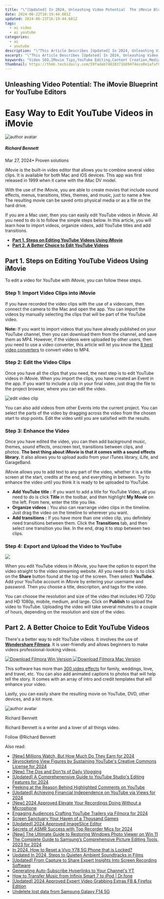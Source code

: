 ```yaml
---
title: "\"[Updated] In 2024, Unleashing Video Potential  The iMovie Blueprint for YouTube Editors\""
date: 2024-06-22T16:19:44.681Z
updated: 2024-06-23T16:19:44.681Z
tags:
  - ai video
  - ai youtube
categories:
  - ai
  - youtube
description: "\"This Article Describes [Updated] In 2024, Unleashing Video Potential: The iMovie Blueprint for YouTube Editors\""
excerpt: "\"This Article Describes [Updated] In 2024, Unleashing Video Potential: The iMovie Blueprint for YouTube Editors\""
keywords: "Video SEO,IMovie Tips,YouTube Editing,Content Creation,Media Mastery,DIY Filmmaking,Blueprint for Editors,Video SEO,IMovie Tips,YouTube Editing,Content Creation,Media Mastery,DIY Filmmaking,Blueprint for Editors"
thumbnail: https://thmb.techidaily.com/59fadab74810371b89474ece0e1afaf00b25fe1d9d17efc006ec62a9fbd8fe50.jpg
---
```


## Unleashing Video Potential: The iMovie Blueprint for YouTube Editors

# Easy Way to Edit YouTube Videos in iMovie

![author avatar](https://images.wondershare.com/filmora/article-images/richard-bennett.jpg)

##### Richard Bennett

 Mar 27, 2024• Proven solutions

iMovie is the built-in video editor that allows you to combine several video clips. It is available for both Mac and iOS devices. This app was first released in 1999 when it came with the iMac DV model.

With the use of the iMovie, you are able to create movies that include sound effects, menus, transitions, titles, themes, and music, just to name a few. The resulting movie can be saved onto physical media or as a file on the hard drive.

If you are a Mac user, then you can easily edit YouTube videos in iMovie. All you need to do is to follow the simple steps below. In this article, you will learn how to import videos, organize videos, add YouTube titles and add transitions.

* **[Part 1\. Steps on Editing YouTube Videos Using iMovie](#part1)**
* **[Part 2\. A Better Choice to Edit YouTube Videos](#part2)**

## Part 1\. Steps on Editing YouTube Videos Using iMovie

To edit a video for YouTube with iMovie, you can follow these steps.

### Step 1: Import Video Clips into iMovie

If you have recorded the video clips with the use of a videocam, then connect the camera to the Mac and open the app. You can import the videos by manually selecting the clips that will be part of the YouTube video.

**Note:** If you want to import videos that you have already published on your YouTube channel, then you can download them from the channel, and save them as MP4\. However, if the videos were uploaded by other users, then you need to use a video converter, this article will let you know the [8 best video converters](https://tools.techidaily.com/wondershare/filmora/download/) to convert video to MP4.

### Step 2: Edit the Video Clips

Once you have all the clips that you need, the next step is to edit YouTube videos in iMovie. When you import the clips, you have created an Event in the app. If you want to include a clip in your final video, just drag the file to the project browser, where you can edit the video.

![edit video clip](https://images.wondershare.com/filmora/article-images/transitions-imovie.jpg)

You can also add videos from other Events into the current project. You can select the parts of the video by dragging across the video from the chosen start to stop points. Edit the video until you are satisfied with the results.

### Step 3: Enhance the Video

Once you have edited the video, you can then add background music, themes, sound effects, onscreen text, transitions between clips, and photos. **The best thing about iMovie is that it comes with a sound effects library.** It also allows you to upload audio from your iTunes library, iLife, and GarageBand.

iMovie allows you to add text to any part of the video, whether it is a title screen at the start, credits at the end, and everything in between. Try to enhance the video until you think it is ready to be uploaded to YouTube.

* **Add YouTube title** **:** If you want to add a title for YouTube Video, all you need to do is click **Title** in the toolbar, and then highlight **My Movie** on the left. From here, enter the title you like.
* **Organize videos** **:** You also can rearrange video clips in the timeline. Just drag the video on the timeline to wherever you want.
* **Add transitions** **:** If you have more than one video clip, you definitely need transitions between them. Click the **Transitions** tab, and then select one transition you like. In the end, drag it to stop between two clips.

### Step 4: Export and Upload the Video to YouTube

![](https://images.wondershare.com/filmora/article-images/imovie-export-to-file.jpg)

When you edit YouTube videos in iMovie, you have the option to export the video straight to the video streaming website. All you need to do is to click on the **Share** button found at the top of the screen. Then select **YouTube**. Add your YouTube account in iMovie by entering your username and password. Then you choose a title, description, and tags for the video.

You can choose the resolution and size of the video that includes HD 720p and HD 1080p, mobile, medium, and large. Click on **Publish** to upload the video to YouTube. Uploading the video will take several minutes to a couple of hours, depending on the resolution and size of the video.

## Part 2\. A Better Choice to Edit YouTube Videos

There's a better way to edit YouTube videos. It involves the use of **[Wondershare Filmora](https://tools.techidaily.com/wondershare/filmora/download/)**. It is user-friendly and allows beginners to make videos professional-looking videos.

[![Download Filmora Win Version](https://images.wondershare.com/filmora/guide/download-btn-win.jpg) ](https://tools.techidaily.com/wondershare/filmora/download/) [![Download Filmora Mac Version](https://images.wondershare.com/filmora/guide/download-btn-mac.jpg) ](https://tools.techidaily.com/wondershare/filmora/download/)

This software has more than [300 video effects](https://tools.techidaily.com/wondershare/filmora/download/) for family, weddings, love, and travel, etc. You can also add animated captions to photos that will help tell the story. It comes with an array of intro and credit templates that will enhance your video.

Lastly, you can easily share the resulting movie on YouTube, DVD, other devices, and a lot more.

![author avatar](https://images.wondershare.com/filmora/article-images/richard-bennett.jpg)

Richard Bennett

Richard Bennett is a writer and a lover of all things video.

Follow @Richard Bennett


<ins class="adsbygoogle"
     style="display:block"
     data-ad-format="autorelaxed"
     data-ad-client="ca-pub-7571918770474297"
     data-ad-slot="1223367746"></ins>



<ins class="adsbygoogle"
     style="display:block"
     data-ad-client="ca-pub-7571918770474297"
     data-ad-slot="8358498916"
     data-ad-format="auto"
     data-full-width-responsive="true"></ins>

<span class="atpl-alsoreadstyle">Also read:</span>
<div><ul>
<li><a href="https://youtube-sure.techidaily.com/illions-watch-but-how-much-do-they-earn-for-2024/"><u>[New] Millions Watch, But How Much Do They Earn for 2024</u></a></li>
<li><a href="https://youtube-sure.techidaily.com/cketing-view-figures-by-sustaining-youtubes-creative-commons-license-for-2024/"><u>Skyrocketing View Figures by Sustaining YouTube's Creative Commons License for 2024</u></a></li>
<li><a href="https://youtube-sure.techidaily.com/he-dos-and-donts-of-daily-vlogging/"><u>[New] The Dos and Don'ts of Daily Vlogging</u></a></li>
<li><a href="https://youtube-sure.techidaily.com/ed-a-comprehenensive-guide-to-youtube-studios-editing-features-for-2024/"><u>[Updated] A Comprehenensive Guide to YouTube Studio's Editing Features for 2024</u></a></li>
<li><a href="https://youtube-sure.techidaily.com/ng-at-the-reason-behind-highlighted-comments-on-youtube/"><u>Peeking at the Reason Behind Highlighted Comments on YouTube</u></a></li>
<li><a href="https://youtube-sure.techidaily.com/ed-achieving-financial-independence-on-youtube-via-views-for-2024/"><u>[Updated] Achieving Financial Independence on YouTube via Views for 2024</u></a></li>
<li><a href="https://youtube-sure.techidaily.com/024-approved-elevate-your-recordings-doing-without-a-microphone/"><u>[New] 2024 Approved  Elevate Your Recordings  Doing Without a Microphone</u></a></li>
<li><a href="https://youtube-sure.techidaily.com/ing-audiences-crafting-youtube-trailers-via-filmora-for-2024/"><u>Engaging Audiences  Crafting YouTube Trailers via Filmora for 2024</u></a></li>
<li><a href="https://youtube-sure.techidaily.com/n-sanctuary-your-haven-of-a-thousand-games/"><u>Screen Sanctuary  Your Haven of a Thousand Games</u></a></li>
<li><a href="https://youtube-sure.techidaily.com/ed-2024-approved-imageslice-editor/"><u>[Updated] 2024 Approved  ImageSlice Editor</u></a></li>
<li><a href="https://youtube-webster.techidaily.com/ts-of-asmr-success-with-top-recorder-mics-for-2024/"><u>Secrets of ASMR Success with Top Recorder Mics for 2024</u></a></li>
<li><a href="https://some-guidance.techidaily.com/new-the-ultimate-guide-to-restoring-windows-photo-viewer-on-win-11/"><u>[New] The Ultimate Guide to Restoring Windows Photo Viewer on Win 11</u></a></li>
<li><a href="https://some-tips.techidaily.com/the-complete-guide-to-samsungs-comprehensive-picture-editing-tools-2023-for-2024/"><u>The Complete Guide to Samsung’s Comprehensive Picture Editing Tools, 2023 for 2024</u></a></li>
<li><a href="https://android-unlock.techidaily.com/in-2024-how-to-reset-a-vivo-y78-5g-phone-that-is-locked-by-drfone-android/"><u>In 2024, How to Reset a Vivo Y78 5G Phone that is Locked?</u></a></li>
<li><a href="https://voice-adjusting.techidaily.com/updated-in-2024-steps-to-quieten-ambient-soundtracks-in-films/"><u>Updated In 2024, Steps to Quieten Ambient Soundtracks in Films</u></a></li>
<li><a href="https://screen-video-capture.techidaily.com/updated-from-capture-to-share-expert-insights-into-screen-recording-software/"><u>[Updated] From Capture to Share  Expert Insights Into Screen Recording Software</u></a></li>
<li><a href="https://youtube-video-recordings.techidaily.com/generating-auto-subscribe-hyperlinks-to-your-channels-yt/"><u>Generating Auto-Subscribe Hyperlinks to Your Channel's YT</u></a></li>
<li><a href="https://android-transfer.techidaily.com/how-to-transfer-music-from-infinix-smart-7-to-ipod-drfone-by-drfone-transfer-from-android-transfer-from-android/"><u>How to Transfer Music from Infinix Smart 7 to iPod | Dr.fone</u></a></li>
<li><a href="https://facebook-video-recording.techidaily.com/updated-2024-approved-expert-video-grabbing-extras-fb-and-firefox-edition/"><u>[Updated] 2024 Approved  Expert Video Grabbing Extras  FB & Firefox Edition</u></a></li>
<li><a href="https://techidaily.com/undelete-lost-data-from-samsung-galaxy-f14-5g-by-fonelab-android-recover-data/"><u>Undelete lost data from Samsung Galaxy F14 5G</u></a></li>
</ul></div>
